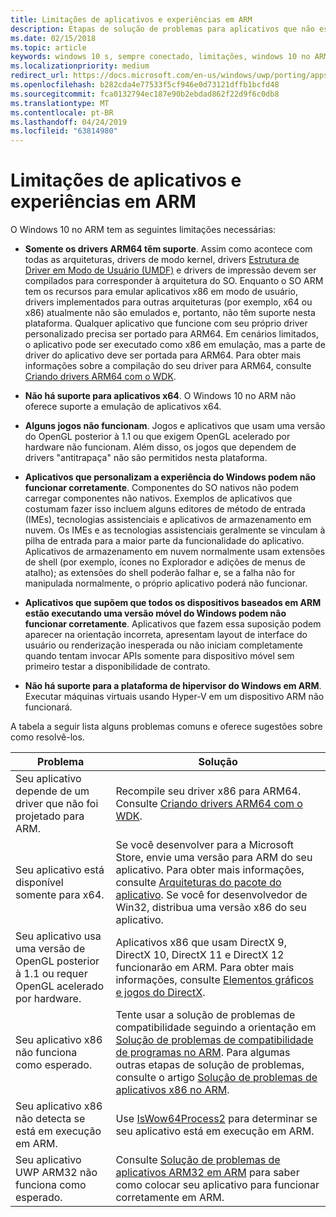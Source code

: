 ```yaml
---
title: Limitações de aplicativos e experiências em ARM
description: Etapas de solução de problemas para aplicativos que não estão funcionando corretamente no ARM.
ms.date: 02/15/2018
ms.topic: article
keywords: windows 10 s, sempre conectado, limitações, windows 10 no ARM
ms.localizationpriority: medium
redirect_url: https://docs.microsoft.com/en-us/windows/uwp/porting/apps-on-arm-troubleshooting-x86
ms.openlocfilehash: b282cda4e77533f5cf946e0d73121dffb1bcfd48
ms.sourcegitcommit: fca0132794ec187e90b2ebdad862f22d9f6c0db8
ms.translationtype: MT
ms.contentlocale: pt-BR
ms.lasthandoff: 04/24/2019
ms.locfileid: "63814980"
---
```

# <a name="limitations-of-apps-and-experiences-on-arm"></a>Limitações de aplicativos e experiências em ARM
O Windows 10 no ARM tem as seguintes limitações necessárias:

- **Somente os drivers ARM64 têm suporte**. Assim como acontece com todas as arquiteturas, drivers de modo kernel, drivers [Estrutura de Driver em Modo de Usuário (UMDF)](https://docs.microsoft.com/en-us/windows-hardware/drivers/wdf/overview-of-the-umdf) e drivers de impressão devem ser compilados para corresponder à arquitetura do SO. Enquanto o SO ARM tem os recursos para emular aplicativos x86 em modo de usuário, drivers implementados para outras arquiteturas (por exemplo, x64 ou x86) atualmente não são emulados e, portanto, não têm suporte nesta plataforma. Qualquer aplicativo que funcione com seu próprio driver personalizado precisa ser portado para ARM64. Em cenários limitados, o aplicativo pode ser executado como x86 em emulação, mas a parte de driver do aplicativo deve ser portada para ARM64. Para obter mais informações sobre a compilação do seu driver para ARM64, consulte [Criando drivers ARM64 com o WDK](/windows-hardware/drivers/develop/building-arm64-drivers).

- **Não há suporte para aplicativos x64**. O Windows 10 no ARM não oferece suporte a emulação de aplicativos x64.

- **Alguns jogos não funcionam**. Jogos e aplicativos que usam uma versão do OpenGL posterior à 1.1 ou que exigem OpenGL acelerado por hardware não funcionam. Além disso, os jogos que dependem de drivers "antitrapaça" não são permitidos nesta plataforma.

- **Aplicativos que personalizam a experiência do Windows podem não funcionar corretamente**. Componentes do SO nativos não podem carregar componentes não nativos. Exemplos de aplicativos que costumam fazer isso incluem alguns editores de método de entrada (IMEs), tecnologias assistenciais e aplicativos de armazenamento em nuvem. Os IMEs e as tecnologias assistenciais geralmente se vinculam à pilha de entrada para a maior parte da funcionalidade do aplicativo. Aplicativos de armazenamento em nuvem normalmente usam extensões de shell (por exemplo, ícones no Explorador e adições de menus de atalho); as extensões do shell poderão falhar e, se a falha não for manipulada normalmente, o próprio aplicativo poderá não funcionar.

- **Aplicativos que supõem que todos os dispositivos baseados em ARM estão executando uma versão móvel do Windows podem não funcionar corretamente**. Aplicativos que fazem essa suposição podem aparecer na orientação incorreta, apresentam layout de interface do usuário ou renderização inesperada ou não iniciam completamente quando tentam invocar APIs somente para dispositivo móvel sem primeiro testar a disponibilidade de contrato.

- **Não há suporte para a plataforma de hipervisor do Windows em ARM**. Executar máquinas virtuais usando Hyper-V em um dispositivo ARM não funcionará.

A tabela a seguir lista alguns problemas comuns e oferece sugestões sobre como resolvê-los.

|Problema|Solução|
|-----|--------|
| Seu aplicativo depende de um driver que não foi projetado para ARM. | Recompile seu driver x86 para ARM64. Consulte [Criando drivers ARM64 com o WDK](https://docs.microsoft.com/en-us/windows-hardware/drivers/develop/building-arm64-drivers). |
| Seu aplicativo está disponível somente para x64. | Se você desenvolver para a Microsoft Store, envie uma versão para ARM do seu aplicativo. Para obter mais informações, consulte [Arquiteturas do pacote do aplicativo](../packaging/device-architecture.md). Se você for desenvolvedor de Win32, distribua uma versão x86 do seu aplicativo. |
| Seu aplicativo usa uma versão de OpenGL posterior à 1.1 ou requer OpenGL acelerado por hardware. | Aplicativos x86 que usam DirectX 9, DirectX 10, DirectX 11 e DirectX 12 funcionarão em ARM. Para obter mais informações, consulte [Elementos gráficos e jogos do DirectX](https://msdn.microsoft.com/en-us/library/windows/desktop/ee663274(v=vs.85).aspx). |
| Seu aplicativo x86 não funciona como esperado. | Tente usar a solução de problemas de compatibilidade seguindo a orientação em [Solução de problemas de compatibilidade de programas no ARM](apps-on-arm-program-compat-troubleshooter.md). Para algumas outras etapas de solução de problemas, consulte o artigo [Solução de problemas de aplicativos x86 no ARM](apps-on-arm-troubleshooting-x86.md). |
| Seu aplicativo x86 não detecta se está em execução em ARM. | Use [IsWow64Process2](https://msdn.microsoft.com/en-us/library/windows/desktop/mt804318(v=vs.85).aspx) para determinar se seu aplicativo está em execução em ARM. |
| Seu aplicativo UWP ARM32 não funciona como esperado. | Consulte [Solução de problemas de aplicativos ARM32 em ARM](apps-on-arm-troubleshooting-arm32.md) para saber como colocar seu aplicativo para funcionar corretamente em ARM. |
